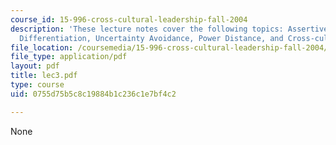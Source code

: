 ```yaml
---
course_id: 15-996-cross-cultural-leadership-fall-2004
description: 'These lecture notes cover the following topics: Assertiveness, Gender
  Differentiation, Uncertainty Avoidance, Power Distance, and Cross-cultural Dialogue.'
file_location: /coursemedia/15-996-cross-cultural-leadership-fall-2004/0755d75b5c8c19884b1c236c1e7bf4c2_lec3.pdf
file_type: application/pdf
layout: pdf
title: lec3.pdf
type: course
uid: 0755d75b5c8c19884b1c236c1e7bf4c2

---
```

None